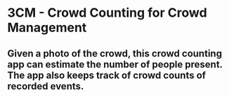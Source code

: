 # 3CM - Crowd Counting for Crowd Management

## Given a photo of the crowd, this crowd counting app can estimate the number of people present. The app also keeps track of crowd counts of recorded events.
